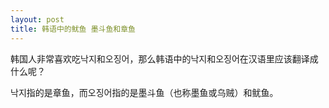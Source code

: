 ```yaml
---
layout: post
title: 韩语中的鱿鱼 墨斗鱼和章鱼
---
```


韩国人非常喜欢吃낙지和오징어，那么韩语中的낙지和오징어在汉语里应该翻译成什么呢？

낙지指的是章鱼，而오징어指的是墨斗鱼（也称墨鱼或乌贼）和鱿鱼。
